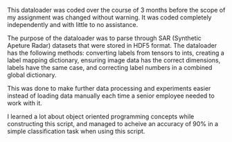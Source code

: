 This dataloader was coded over the course of 3 months before the scope of my assignment was changed without warning.
It was coded completely independently and with little to no assistance.

The purpose of the dataloader was to parse through SAR (Synthetic Apeture Radar) datasets that were stored in HDF5 format. The dataloader has the following methods: converting labels from tensors to ints, creating a label mapping dictionary, ensuring image data has the correct dimensions, labels have the same case, and correcting label numbers in a combined global dictionary.

This was done to make further data processing and experiments easier instead of loading data manually each time a senior employee needed to work with it.

I learned a lot about object oriented programming concepts while constructing this script, and managed to acheive an accuracy of 90% in a simple classification task when using this script.
